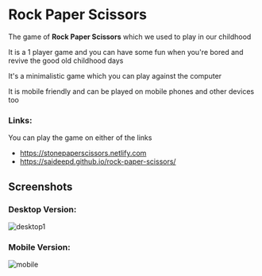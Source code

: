 # Rock Paper Scissors

The game of **Rock Paper Scissors** which we used to play in our childhood

It is a 1 player game and you can have some fun when you're bored and revive the good old childhood days

It's a minimalistic game which you can play against the computer

It is mobile friendly and can be played on mobile phones and other devices too

### Links:
You can play the game on either of the links
* https://stonepaperscissors.netlify.com
* https://saideepd.github.io/rock-paper-scissors/
## Screenshots

### Desktop Version:
![desktop1](https://user-images.githubusercontent.com/30663492/50386988-7da3b100-0718-11e9-949f-92becc703ff4.png)

### Mobile Version:
![mobile](https://user-images.githubusercontent.com/30663492/50401389-30751d00-07b4-11e9-9f3e-7c4c4710717f.png)
